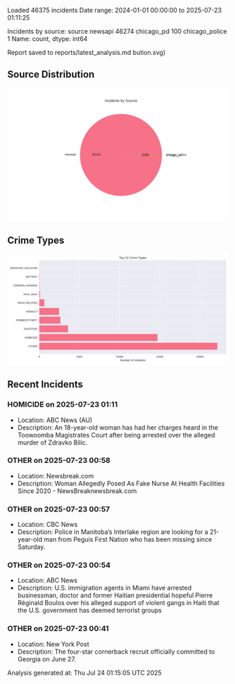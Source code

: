 
Loaded 46375 incidents
Date range: 2024-01-01 00:00:00 to 2025-07-23 01:11:25

Incidents by source:
source
newsapi           46274
chicago_pd          100
chicago_police        1
Name: count, dtype: int64

Report saved to reports/latest_analysis.md
bution.svg)

## Source Distribution
![Source Distribution](images/source_distribution.svg)

## Crime Types
![Crime Types](images/crime_types.svg)

## Recent Incidents

### HOMICIDE on 2025-07-23 01:11
- Location: ABC News (AU)
- Description: An 18-year-old woman has had her charges heard in the Toowoomba Magistrates Court after being arrested over the alleged murder of Zdravko Bilic.


### OTHER on 2025-07-23 00:58
- Location: Newsbreak.com
- Description: Woman Allegedly Posed As Fake Nurse At Health Facilities Since 2020 - NewsBreaknewsbreak.com


### OTHER on 2025-07-23 00:57
- Location: CBC News
- Description: Police in Manitoba’s Interlake region are looking for a 21-year-old man from Peguis First Nation who has been missing since Saturday.


### OTHER on 2025-07-23 00:54
- Location: ABC News
- Description: U.S. immigration agents in Miami have arrested businessman, doctor and former Haitian presidential hopeful Pierre Réginald Boulos over his alleged support of violent gangs in Haiti that the U.S. government has deemed terrorist groups


### OTHER on 2025-07-23 00:41
- Location: New York Post
- Description: The four-star cornerback recruit officially committed to Georgia on June 27.

Analysis generated at: Thu Jul 24 01:15:05 UTC 2025

